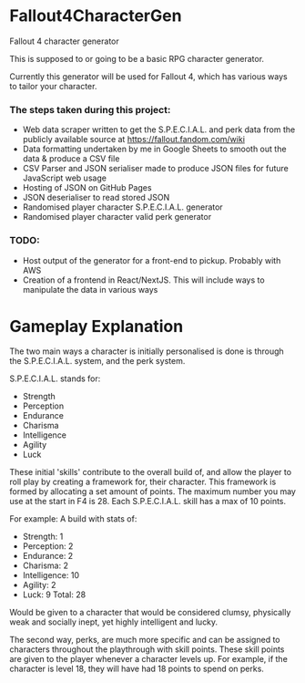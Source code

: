 # Fallout4CharacterGen

Fallout 4 character generator

This is supposed to or going to be a basic RPG character generator.

Currently this generator will be used for Fallout 4, which has various ways to tailor your character.

### The steps taken during this project:

- Web data scraper written to get the S.P.E.C.I.A.L. and perk data from the publicly available source at https://fallout.fandom.com/wiki
- Data formatting undertaken by me in Google Sheets to smooth out the data & produce a CSV file
- CSV Parser and JSON serialiser made to produce JSON files for future JavaScript web usage
- Hosting of JSON on GitHub Pages
- JSON deserialiser to read stored JSON
- Randomised player character S.P.E.C.I.A.L. generator
- Randomised player character valid perk generator

### TODO:

- Host output of the generator for a front-end to pickup. Probably with AWS
- Creation of a frontend in React/NextJS. This will include ways to manipulate the data in various ways

# Gameplay Explanation

The two main ways a character is initially personalised is done is through the S.P.E.C.I.A.L. system, and the perk system.

S.P.E.C.I.A.L. stands for:

- Strength
- Perception
- Endurance
- Charisma
- Intelligence
- Agility
- Luck

These initial 'skills' contribute to the overall build of, and allow the player to roll play by creating
a framework for, their character. This framework is formed by allocating a set amount of points. The maximum
number you may use at the start in F4 is 28. Each S.P.E.C.I.A.L. skill has a max of 10 points.

For example: A build with stats of:

- Strength: 1
- Perception: 2
- Endurance: 2
- Charisma: 2
- Intelligence: 10
- Agility: 2
- Luck: 9
  Total: 28

Would be given to a character that would be considered clumsy, physically weak and socially inept, yet highly intelligent and lucky.

The second way, perks, are much more specific and can be assigned to characters throughout the playthrough with skill points.
These skill points are given to the player whenever a character levels up.
For example, if the character is level 18, they will have had 18 points to spend on perks.
